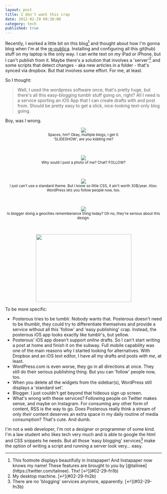 ```yaml
---
layout: post
title: I don't want this crap
date: 2012-02-29 09:30:00
category: tech
published: true
---
```

Recently, I worked a little bit on this blog[<sup id="02-29-fn1b">1</sup>](#02-29-fn1) and thought about how I'm gonna blog when I'm at the [re-publica](http://re-publica.de/12/). Installing and configuring all this git(hub) stuff on my laptop is the only way. I can write text on my iPad or iPhone, but I can't publish from it. Maybe there's a solution that involves a 'server'[<sup id="02-29-fn2b">2</sup>](#02-29-fn2) and some scripts that detect changes - aka new articles in a folder - that's synced via dropbox. But that involves some effort. For me, at least.

So I thought: 

> Well, I used the wordpress software once, that's pretty huge, but there's all this easy-blogging tumblr stuff going on, right? All I need is a service sporting an iOS App that I can create drafts with and post from. Should be pretty easy to get a slick, nice-looking text-only blog going.

Boy, was I wrong.
<br>
<p style="text-align: center;"><a href="http://blog.timmschoof.com/images/posterous.png"><img src="http://blog.timmschoof.com/images/posterous.png"/></a><br/><small>Spaces, hm? Okay, multiple blogs, I get it.<br>'SLIDESHOW', are you kidding me?</small></p>
<br>
<p style="text-align: center;"><a href="http://blog.timmschoof.com/images/tumblr.png"><img src="http://blog.timmschoof.com/images/tumblr.png"/></a><br/><small>Why sould I post a photo of me? Chat? FOLLOW?</small></p>
<br>
<p style="text-align: center;"><a href="http://blog.timmschoof.com/images/wp.png"><img src="http://blog.timmschoof.com/images/wp.png"/></a><br/><small>I just can't use a standard theme. But I know so little CSS, it ain't worth 30$/year. Also: WordPress lets you follow people now, too.</small></p>
<br>
<p style="text-align: center;"><a href="http://blog.timmschoof.com/images/blogger.png"><img src="http://blog.timmschoof.com/images/blogger.png"/></a><br/><small>Is blogger doing a geocities rememberance thing today? Oh no, they're serious about this design.</small></p>
<br>

<p style="text-align: center;"><a href="http://ragefac.es/314"><img src="http://blog.timmschoof.com/images/314.png" width="307" height="218"></a></p>

To be more specific:

* Posterous tries to be tumblr. Nobody wants that. Posterous doesn't need to be thumblr, they could try to differentiate themselves and provide a service without all this 'follow' and 'easy publishing' crap. Instead, the posterous iOS app looks exactly like tumblr's, but yellow.
* Posterous' iOS app doesn't support *online* drafts. So I can't start writing a post at home and finish it on the subway. Full mobile capability was one of the main reasons why I started looking for alternatives. With Dropbox and an iOS text editor, I have all my drafts and posts *with me*, at least.
* WordPress.com is even worse, they go in all directions at once. They still do their serious publishing thing. But you can 'follow' people now, too. 
* When you delete all the widgets from the sidebar(s), WordPress still displays a 'standard set'.
* Blogger. I just couldn't get beyond that hideous sign up screen.
* What's wrong with these services? Following people on Twitter makes sense, and maybe on Instagram. For consuming any other form of content, RSS is the way to go. Does Posterous really think a stream of only *their* content deserves an extra space in my daily routine of media consumption? That's cute. And dumb.

I'm not a web developer, I'm not a designer or programmer of some kind. I'm a law student who likes tech very much and is able to google the html and CSS snippets he needs. But all those 'easy blogging' services[<sup id="02-29-fn3b">3</sup>](#02-29-fn3) make the option of writing a script and running a server look very... easy.

<div class="instapaper_ignore">
<hr>
<ol>
<li><span id="02-29-fn1">This footnote displays beautifully in Instapaper! And Instapaper now knows my name! These features are brought to you by [@talinee](https://twitter.com/talinee). Thx!</span> [&#8617;](#02-29-fn1b)</li>

<li><span id="02-29-fn2">My desktop machine.</span> [&#8617;](#02-29-fn2b)</li>

<li><span id="02-29-fn3">There are no 'blogging' services anymore, apparently.</span> [&#8617;](#02-29-fn3b)</li>
</ol>

</div>

